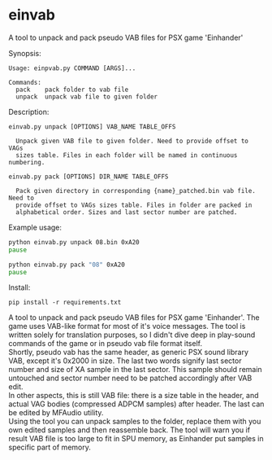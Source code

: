 # einvab
A tool to unpack and pack pseudo VAB files for PSX game 'Einhander'


Synopsis:
```
Usage: einpvab.py COMMAND [ARGS]...

Commands:
  pack    pack folder to vab file
  unpack  unpack vab file to given folder
```
  
Description:
```
einvab.py unpack [OPTIONS] VAB_NAME TABLE_OFFS

  Unpack given VAB file to given folder. Need to provide offset to VAGs
  sizes table. Files in each folder will be named in continuous numbering.

einvab.py pack [OPTIONS] DIR_NAME TABLE_OFFS

  Pack given directory in corresponding {name}_patched.bin vab file. Need to
  provide offset to VAGs sizes table. Files in folder are packed in
  alphabetical order. Sizes and last sector number are patched.
```

Example usage:
```bat
python einvab.py unpack 08.bin 0xA20
pause
```
```bat
python einvab.py pack "08" 0xA20
pause
```
Install:
```
pip install -r requirements.txt
```
  
A tool to unpack and pack pseudo VAB files for PSX game 'Einhander'. The game uses VAB-like format for most of it's voice messages. The tool is written solely for translation purposes, so I didn't dive deep in play-sound commands of the game or in pseudo vab file format itself.  
Shortly, pseudo vab has the same header, as generic PSX sound library VAB, except it's 0x2000 in size. The last two words signify last sector number and size of XA sample in the last sector. This sample should remain untouched and sector number need to be patched accordingly after VAB edit.  
In other aspects, this is still VAB file: there is a size table in the header, and actual VAG bodies (compressed ADPCM samples) after header. The last can be edited by MFAudio utility.  
Using the tool you can unpack samples to the folder, replace them with you own edited samples and then reassemble back. The tool will warn you if result VAB file is too large to fit in SPU memory, as Einhander put samples in specific part of memory.
